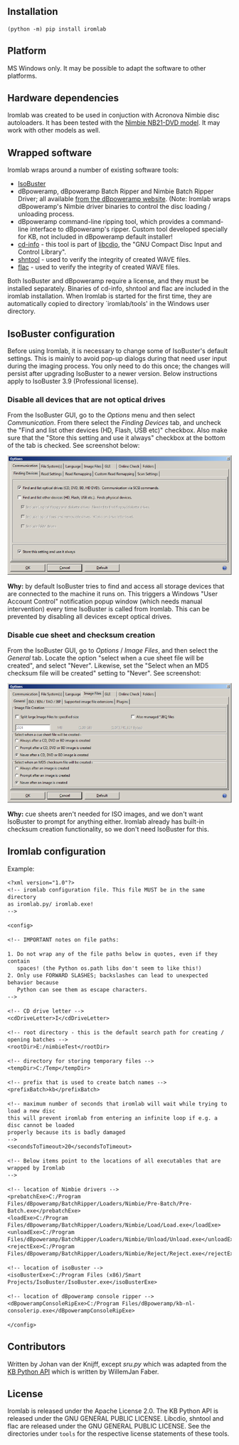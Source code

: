 
## Installation
    
    (python -m) pip install iromlab

## Platform

MS Windows only. It may be possible to adapt the software to other platforms.

## Hardware dependencies

Iromlab was created to be used in conjuction with Acronova Nimbie disc autoloaders. It has been tested with the [Nimbie NB21-DVD model](http://www.acronova.com/product/auto-blu-ray-duplicator-publisher-ripper-nimbie-usb-nb21/9/review.html). It may work with other models as well.

## Wrapped software

Iromlab wraps around a number of existing software tools:

* [IsoBuster](https://www.isobuster.com/)
* dBpoweramp, dBpoweramp Batch Ripper and Nimbie Batch Ripper Driver; all available [from the dBpoweramp website](https://www.dbpoweramp.com/batch-ripper.htm). (Note: Iromlab wraps dBpoweramp's Nimbie driver binaries to control the disc loading / unloading process.
* dBpoweramp command-line ripping tool, which provides a command-line interface to dBpoweramp's ripper. Custom tool developed specially for KB, not included in dBpoweramp default installer!
* [cd-info](https://linux.die.net/man/1/cd-info) - this tool is part of [libcdio](https://www.gnu.org/software/libcdio/),  the "GNU Compact Disc Input and Control Library".
* [shntool](http://www.etree.org/shnutils/shntool/) - used to verify the integrity of created WAVE files.
* [flac](https://xiph.org/flac/) - used to verify the integrity of created WAVE files.

Both IsoBuster and dBpoweramp require a license, and they must be installed separately. Binaries of cd-info, shntool and flac are included in the iromlab installation. When Iromlab is started for the first time, they are automatically copied to directory `iromlab/tools' in the Windows user directory.
        
## IsoBuster configuration

Before using Iromlab, it is necessary to change some of IsoBuster's default settings. This is mainly to avoid pop-up dialogs during that need user input during the imaging process. You only need to do this once; the changes will persist after upgrading IsoBuster to a newer version. Below instructions apply to IsoBuster 3.9 (Professional license).

### Disable all devices that are not optical drives 

From the IsoBuster GUI, go to the *Options* menu and then select *Communication*. From there select the *Finding Devices* tab, and uncheck the "Find and list other devices (HD, Flash, USB etc)" checkbox. Also make sure that the "Store this setting and use it always" checkbox at the bottom of the tab is checked. See screenshot below:

![](./findingDevices.png)

**Why:** by default IsoBuster tries to find and access all storage devices that are connected to the machine it runs on. This triggers a Windows "User Account Control" notification popup window (which needs manual intervention) every time IsoBuster is called from Iromlab. This can be prevented by disabling all devices except optical drives.

### Disable cue sheet and checksum creation

From the IsoBuster GUI, go to *Options* / *Image Files*, and then select the *General* tab. Locate the option "select when a cue sheet file will be created", and select "Never". Likewise, set the "Select when an MD5 checksum file will be created" setting to "Never". See screenshot:

![](cuesheetOption.png) 

**Why:** cue sheets aren't needed for ISO images, and we don't want IsoBuster to prompt for anything either. Iromlab already has built-in checksum creation functionality, so we don't need IsoBuster for this.

## Iromlab configuration

Example:

    <?xml version="1.0"?>
    <!-- iromlab configuration file. This file MUST be in the same directory 
    as iromlab.py/ iromlab.exe! 
    -->

    <config>

    <!-- IMPORTANT notes on file paths:

    1. Do not wrap any of the file paths below in quotes, even if they contain
       spaces! (the Python os.path libs don't seem to like this!)
    2. Only use FORWARD SLASHES; backslashes can lead to unexpected behavior because
       Python can see them as escape characters.
    -->

    <!-- CD drive letter -->
    <cdDriveLetter>I</cdDriveLetter>

    <!-- root directory - this is the default search path for creating / opening batches -->
    <rootDir>E:/nimbieTest</rootDir>

    <!-- directory for storing temporary files -->
    <tempDir>C:/Temp</tempDir>

    <!-- prefix that is used to create batch names -->
    <prefixBatch>kb</prefixBatch>

    <!-- maximum number of seconds that iromlab will wait while trying to load a new disc 
    this will prevent iromlab from entering an infinite loop if e.g. a disc cannot be loaded
    properly because its is badly damaged
    -->
    <secondsToTimeout>20</secondsToTimeout>

    <!-- Below items point to the locations of all executables that are wrapped by Iromlab
    -->

    <!-- location of Nimbie drivers -->
    <prebatchExe>C:/Program Files/dBpoweramp/BatchRipper/Loaders/Nimbie/Pre-Batch/Pre-Batch.exe</prebatchExe>
    <loadExe>C:/Program Files/dBpoweramp/BatchRipper/Loaders/Nimbie/Load/Load.exe</loadExe>
    <unloadExe>C:/Program Files/dBpoweramp/BatchRipper/Loaders/Nimbie/Unload/Unload.exe</unloadExe>
    <rejectExe>C:/Program Files/dBpoweramp/BatchRipper/Loaders/Nimbie/Reject/Reject.exe</rejectExe>

    <!-- location of isoBuster -->
    <isoBusterExe>C:/Program Files (x86)/Smart Projects/IsoBuster/IsoBuster.exe</isoBusterExe>

    <!-- location of dBpoweramp console ripper -->
    <dBpowerampConsoleRipExe>C:/Program Files/dBpoweramp/kb-nl-consolerip.exe</dBpowerampConsoleRipExe>

    </config>

## Contributors

Written by Johan van der Knijff, except *sru.py* which was adapted from the [KB Python API](https://github.com/KBNLresearch/KB-python-API) which is written by WillemJan Faber. 

## License

Iromlab is released under the  Apache License 2.0. The KB Python API is released under the GNU GENERAL PUBLIC LICENSE. Libcdio, shntool and flac are released under the GNU GENERAL PUBLIC LICENSE. See the directories under `tools` for the respective license statements of these tools.
